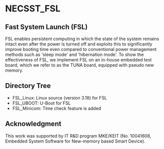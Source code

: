 # NECSST_FSL

## Fast System Launch (FSL)
FSL enables persistent computing in which the state of the system remains intact even after the power is turned off 
and exploits this to significantly improve booting time even compared to conventional power management methods such as 'sleep mode' and 'hibernation mode'.
To show the effectiveness of FSL, we implement FSL on an in-house embedded test board, which we refer to as the TUNA board, equipped with pseudo new memory.

## Directory Tree
- FSL_Linux: Linux source (version 3.18) for FSL
- FSL_UBOOT: U-Boot for FSL
- FSL_Minicom: Time check feature is added

## Acknowledgment
This work was supported by IT R&D program MKE/KEIT (No. 10041608, Embedded System Software for New-memory based Smart Device).

